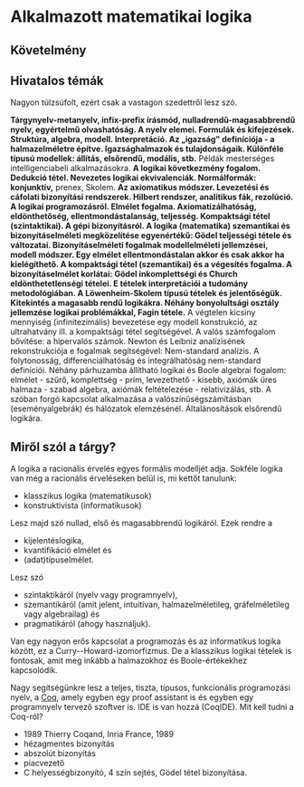 #  Alkalmazott matematikai logika

## Követelmény

## Hivatalos témák
Nagyon túlzsúfolt, ezért csak a vastagon szedettről lesz szó.

**Tárgynyelv-metanyelv, infix-prefix írásmód, nulladrendű-magasabbrendű nyelv, egyértelmű olvashatóság. A nyelv elemei. Formulák és kifejezések. Struktúra, algebra, modell. Interpretáció. Az „igazság" definíciója - a halmazelméletre építve. Igazsághalmazok és tulajdonságaik. Különféle típusú modellek: állítás, elsőrendű, modális, stb.** Példák mesterséges intelligenciabeli alkalmazásokra. **A logikai következmény fogalom. Dedukció tétel. Nevezetes logikai ekvivalenciák. Normálformák: konjunktív,** prenex, Skolem. **Az axiomatikus módszer. Levezetési és cáfolati bizonyítási rendszerek. Hilbert rendszer, analitikus fák, rezolúció. A logikai programozásról. Elmélet fogalma. Axiomatizálhatóság, eldönthetőség, ellentmondástalanság, teljesség. Kompaktsági tétel (szintaktikai). A gépi bizonyításról. A logika (matematika) szemantikai és bizonyításelméleti megközelítése egyenértékű: Gödel teljességi tétele és változatai. Bizonyításelméleti fogalmak modellelméleti jellemzései, modell módszer. Egy elmélet ellentmondástalan akkor és csak akkor ha kielégíthető. A kompaktsági tétel (szemantikai) és a végesítés fogalma. A bizonyításelmélet korlátai: Gödel inkomplettségi és Church eldönthetetlenségi tételei. E tételek interpretációi a tudomány metodológiában. A Löwenheim-Skolem típusú tételek és jelentőségük. Kitekintés a magasabb rendű logikákra. Néhány bonyolultsági osztály jellemzése logikai problémákkal, Fagin tétele.** A végtelen kicsiny mennyiség (infinitezimális) bevezetése egy modell konstrukció, az ultrahatvány ill. a kompaktsági tétel segítségével. A valós számfogalom bővítése: a hipervalós számok. Newton és Leibniz analízisének rekonstrukciója e fogalmak segítségével: Nem-standard analízis. A folytonosság, differenciálhatóság és integrálhatóság nem-standard definíciói. Néhány párhuzamba állítható logikai és Boole algebrai fogalom: elmélet - szűrő, komplettség - prím, levezethető - kisebb, axiómák üres halmaza - szabad algebra, axiómák feltételezése - relativizálás, stb. A szóban forgó kapcsolat alkalmazása a valószínűségszámításban (eseményalgebrák) és hálózatok elemzésénél. Általánosítások elsőrendű logikára.

## Miről szól a tárgy?

A logika a racionális érvelés egyes formális modelljét adja. Sokféle logika van még a racionális érveléseken belül is, mi kettőt tanulunk:

* klasszikus logika (matematikusok)
* konstruktivista (informatikusok) 

Lesz majd szó nullad, első és magasabbrendű logikáról. Ezek rendre a 

* kijelentéslogika,
* kvantifikáció elmélet és
* (adat)típuselmélet.

Lesz szó 

* szintaktikáról (nyelv vagy programnyelv),
* szemantikáról (amit jelent, intuitívan, halmazelméletileg, gráfelméletileg vagy algebrailag) és
* pragmatikáról (ahogy használjuk).

Van egy nagyon erős kapcsolat a programozás és az informatikus logika között, ez a Curry--Howard-izomorfizmus. De a klasszikus logikai tételek is fontosak, amit meg inkább a halmazokhoz és Boole-értékekhez kapcsolódik.

Nagy segítségünkre lesz a teljes, tiszta, típusos, funkcionális programozási nyelv, a [Coq](https://coq.inria.fr/), amely egyben egy proof assistant is és egyben egy programnyelv tervező szoftver is. IDE is van hozzá (CoqIDE). Mit kell tudni a Coq-ról?

* 1989 Thierry Coqand, Inria France, 1989
* hézagmentes bizonyítás
* abszolút bizonyítás
* piacvezető
* C helyességbizonyító, 4 szín sejtés, Gödel tétel bizonyítása. 




